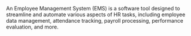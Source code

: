An Employee Management System (EMS) is a software tool designed to streamline and automate various aspects of HR tasks, including employee data management, attendance tracking, payroll processing, performance evaluation, and more.
